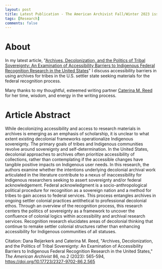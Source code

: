 ```yaml
---
layout: post
title: Latest Publication - The American Archivist Fall/Winter 2023 issue
tags: [Research]
comments: false
---
```


# About
In my latest article, "[Archives, Decolonization, and the Politics of Tribal Sovereignty: An Examination of Accessibility Barriers to Indigenous Federal Recognition Research in the United States](https://doi.org/10.17723/2327-9702-86.2.565)" I discuss accessibility barriers in using archives for tribes in the U.S. settler state seeking materials for the federal recognition process. 

Many thanks to my thoughtful, esteemed writing partner [Caterina M. Reed](https://orcid.org/0000-0002-0908-308X) for her time, wisdom, and energy in the writing process. 

# Article Abstract
While decolonizing accessibility and access to research materials in archives is emerging as an emphasis of scholarship, it is unclear to what extent existing decolonial frameworks operationalize Indigenous sovereignty. The primary goals of tribes and Indigenous communities revolve around sovereignty and self-determination. In the United States, decolonial approaches to archives often prioritize accessibility of collections, rather than contemplating if the accessible changes have tangible positive impacts on Indigenous user needs. In this research, the authors examine whether the intentions underlying decolonial archival work articulated in the literature contribute to a nexus of inaccessibility for Indigenous researchers seeking to assert sovereignty and/or federal acknowledgement. Federal acknowledgment is a socio-anthropological political procedure for recognition as a sovereign nation and a method for tribes to gain access to federal services. This process entangles archives in ongoing settler colonial practices antithetical to professional decolonial ethos. Through an overview of the recognition process, this research centers the politics of sovereignty as a framework to uncover the confluence of colonial logics within accessibility and archival research services. Recognition research elucidates areas of decolonial thinking that continue to remake settler colonial structures rather than enhancing accessibility for Indigenous communities of all statuses.

Citation: Dana Reijerkerk and Caterina M. Reed, "Archives, Decolonization, and the Politics of Tribal Sovereignty: An Examination of Accessibility Barriers to Indigenous Federal Recognition Research in the United States," _The American Archivist_ 86, no.2 (2023): 565-594, https://doi.org/10.17723/2327-9702-86.2.565
